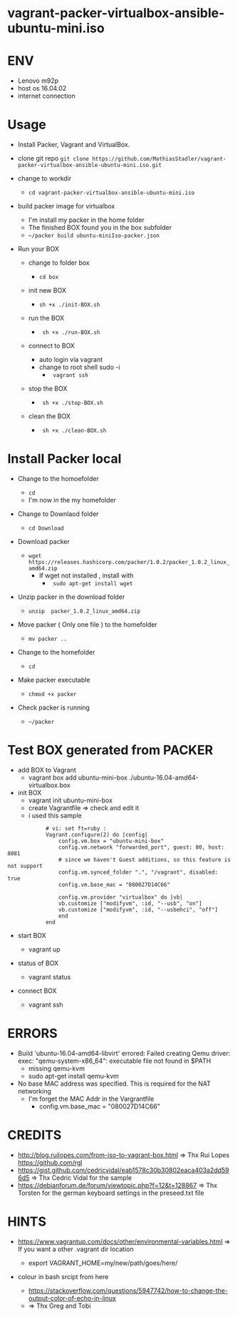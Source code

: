 # vagrant-packer-virtualbox-ansible-ubuntu-mini.iso


# ENV
- Lenovo m92p
- host os 16.04.02
- internet connection

# Usage
- Install Packer, Vagrant and VirtualBox.

- clone git repo
```git clone https://github.com/MathiasStadler/vagrant-packer-virtualbox-ansible-ubuntu-mini.iso.git```

- change to workdir
    * ``` cd vagrant-packer-virtualbox-ansible-ubuntu-mini.iso ```

- build packer image for virtualbox
    * I'm install my packer in the home folder
    * The finished BOX found you in the box subfolder
    * ```~/packer build ubuntu-miniIso-packer.json```

- Run your BOX

    - change to folder box
        * ```cd box ```

    - init new BOX
        * ```sh +x ./init-BOX.sh```

    - run the BOX
        * ``` sh +x ./run-BOX.sh```

    - connect to BOX
        * auto login via vagrant
        * change to root shell  sudo -i  
            * ``` vagrant ssh```

    - stop the BOX
        * ``` sh +x ./stop-BOX.sh```

    - clean the BOX
        * ``` sh +x ./clean-BOX.sh```        





# Install Packer local
- Change to the homoefolder
    - ```cd```
    - I'm now in the my homefolder
- Change to Downlaod folder    
    - ``cd Download`` 
- Download packer 
    - ```wget https://releases.hashicorp.com/packer/1.0.2/packer_1.0.2_linux_amd64.zip```
        - If wget not installed , install with 
            - ``` sudo apt-get install wget```
- Unzip packer in the download folder
    - ```unzip  packer_1.0.2_linux_amd64.zip```

- Move packer ( Only one file ) to the homefolder
    - ```mv packer ..```
- Change to the homefolder
    - ```cd```
- Make packer executable
    - ```chmod +x packer```
- Check packer is running
    - ```~/packer```

# Test BOX generated from PACKER
-  add BOX to Vagrant
    * vagrant box add ubuntu-mini-box ./ubuntu-16.04-amd64-virtualbox.box
- init BOX
    * vagrant init ubuntu-mini-box
    * create Vagrantfile => check and edit it 
    * i used this sample

```         # -*- mode: ruby -*-
            # vi: set ft=ruby :
            Vagrant.configure(2) do |config|
                config.vm.box = "ubuntu-mini-box"
                config.vm.network "forwarded_port", guest: 80, host: 8081
                # since we haven't Guest additions, so this feature is not support
                config.vm.synced_folder ".", "/vagrant", disabled: true
                config.vm.base_mac = "080027D14C66"

                config.vm.provider "virtualbox" do |vb|
                vb.customize ["modifyvm", :id, "--usb", "on"]
                vb.customize ["modifyvm", :id, "--usbehci", "off"]
                end
            end
```

- start BOX
    * vagrant up

- status of BOX
    * vagrant status

- connect BOX
    * vagrant ssh    


# ERRORS
 - Build 'ubuntu-16.04-amd64-libvirt' errored: Failed creating Qemu driver: exec: "qemu-system-x86_64": executable file not found in $PATH
    * missing qemu-kvm
    * sudo apt-get install qemu-kvm
- No base MAC address was specified. This is required for the NAT networking
    * I'm forget the MAC Addr in the Vargrantfile
        * config.vm.base_mac = "080027D14C66"


# CREDITS
- http://blog.ruilopes.com/from-iso-to-vagrant-box.html => Thx Rui Lopes <https://github.com/rgl>
- https://gist.github.com/cedricvidal/eab1578c30b30802eaca403a2dd596d5 => Thx Cedric Vidal for the sample
- https://debianforum.de/forum/viewtopic.php?f=12&t=128867 => Thx Torsten for the german keyboard settings in the preseed.txt file

# HINTS
- https://www.vagrantup.com/docs/other/environmental-variables.html => If you want a other .vagrant dir location
    * export VAGRANT_HOME=my/new/path/goes/here/  

- colour in bash srcipt  from here
    * https://stackoverflow.com/questions/5947742/how-to-change-the-output-color-of-echo-in-linux
    * => Thx Greg and Tobi